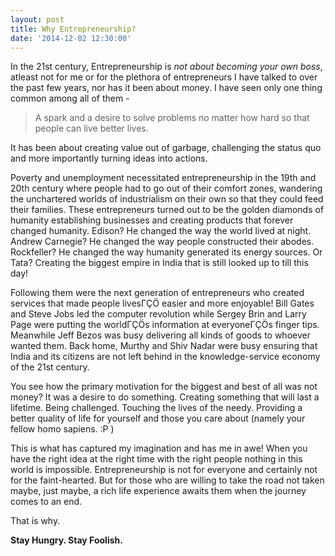 ```yaml
---
layout: post
title: Why Entrepreneurship?
date: '2014-12-02 12:30:00'
---
```




In the 21st century, Entrepreneurship is *not about becoming your own boss*, atleast not for me or for the plethora of entrepreneurs I have talked to over the past few years, nor has it been about money. I have seen only one thing common among all of them - 

>A spark and a desire to solve problems no matter how hard so that people can live better lives. 

It has been about creating value out of garbage, challenging the status quo and more importantly turning ideas into actions. 

Poverty and unemployment necessitated entrepreneurship in the 19th and 20th century where people had to go out of their comfort zones, wandering the unchartered worlds of industrialism on their own so that they could feed their families. These entrepreneurs turned out to be the golden diamonds of humanity establishing businesses and creating products that forever changed humanity. Edison? He changed the way the world lived at night. Andrew Carnegie? He changed the way people constructed their abodes. Rockfeller? He changed the way humanity generated its energy sources. Or Tata? Creating the biggest empire in India that is still looked up to till this day!

Following them were the next generation of entrepreneurs who created services that made people livesΓÇÖ easier and more enjoyable! Bill Gates and Steve Jobs led the computer revolution while Sergey Brin and Larry Page were putting the worldΓÇÖs information at everyoneΓÇÖs finger tips. Meanwhile Jeff Bezos was busy delivering all kinds of goods to whoever wanted them. Back home, Murthy and Shiv Nadar were busy ensuring that India and its citizens are not left behind in the knowledge-service economy of the 21st century.

You see how the primary motivation for the biggest and best of all was not money? It was a desire to do something. Creating something that will last a lifetime. Being challenged.  Touching the lives of the needy.  Providing a better quality of life for yourself and those you care about (namely your fellow homo sapiens. :P )

This is what has captured my imagination and has me in awe! When you have the right idea at the right time with the right people nothing in this world is impossible. Entrepreneurship is not for everyone and certainly not for the faint-hearted. But for those who are willing to take the road not taken maybe, just maybe, a rich life experience awaits them when the journey comes to an end. 

That is why.

**Stay Hungry. Stay Foolish.**
